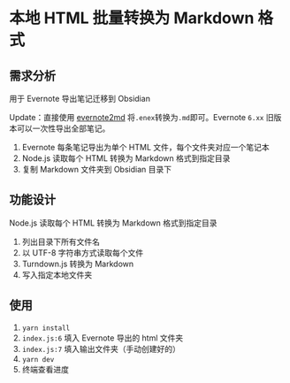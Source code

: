 # 本地 HTML 批量转换为 Markdown 格式

## 需求分析

用于 Evernote 导出笔记迁移到 Obsidian

Update：直接使用 [evernote2md](https://github.com/wormi4ok/evernote2md) 将`.enex`转换为`.md`即可。Evernote `6.xx` 旧版本可以一次性导出全部笔记。

1. Evernote 每条笔记导出为单个 HTML 文件，每个文件夹对应一个笔记本
2. Node.js 读取每个 HTML 转换为 Markdown 格式到指定目录
3. 复制 Markdown 文件夹到 Obsidian 目录下

## 功能设计

Node.js 读取每个 HTML 转换为 Markdown 格式到指定目录

1. 列出目录下所有文件名
2. 以 UTF-8 字符串方式读取每个文件
3. Turndown.js 转换为 Markdown
4. 写入指定本地文件夹

## 使用

1. `yarn install`
2. `index.js:6` 填入 Evernote 导出的 html 文件夹
3. `index.js:7` 填入输出文件夹（手动创建好的）
4. `yarn dev`
5. 终端查看进度
